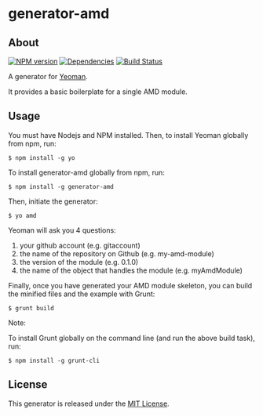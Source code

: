 generator-amd 
=============

About
-----------

[![NPM version](https://badge.fury.io/js/generator-amd.png)](http://badge.fury.io/js/generator-amd)
[![Dependencies](https://david-dm.org/t1st3/generator-amd.png)](https://david-dm.org/t1st3/generator-amd)
[![Build Status](https://travis-ci.org/T1st3/generator-amd.png?branch=master)](https://travis-ci.org/T1st3/generator-amd)


A generator for [Yeoman](http://yeoman.io).

It provides a basic boilerplate for a single AMD module.



Usage
-----------

You must have Nodejs and NPM installed. Then, to install Yeoman globally from npm, run:

```
$ npm install -g yo
```

To install generator-amd globally from npm, run:

```
$ npm install -g generator-amd
```

Then, initiate the generator:

```
$ yo amd
```

Yeoman will ask you 4 questions:

1. your github account (e.g. gitaccount)
2. the name of the repository on Github (e.g. my-amd-module)
3. the version of the module (e.g. 0.1.0)
4. the name of the object that handles the module (e.g. myAmdModule)



Finally, once you have generated your AMD module skeleton, you can build the minified files and the example with Grunt:

```
$ grunt build
```

Note:

To install Grunt globally on the command line (and run the above build task), run:

```
$ npm install -g grunt-cli
```



License
-----------

This generator is released under the [MIT License](https://github.com/T1st3/generator-amd/blob/master/LICENSE).
